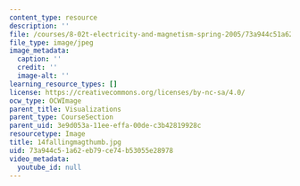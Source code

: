 ```yaml
---
content_type: resource
description: ''
file: /courses/8-02t-electricity-and-magnetism-spring-2005/73a944c51a62eb79ce74b53055e28978_14fallingmagthumb.jpg
file_type: image/jpeg
image_metadata:
  caption: ''
  credit: ''
  image-alt: ''
learning_resource_types: []
license: https://creativecommons.org/licenses/by-nc-sa/4.0/
ocw_type: OCWImage
parent_title: Visualizations
parent_type: CourseSection
parent_uid: 3e9d053a-11ee-effa-00de-c3b42819928c
resourcetype: Image
title: 14fallingmagthumb.jpg
uid: 73a944c5-1a62-eb79-ce74-b53055e28978
video_metadata:
  youtube_id: null
---
```

